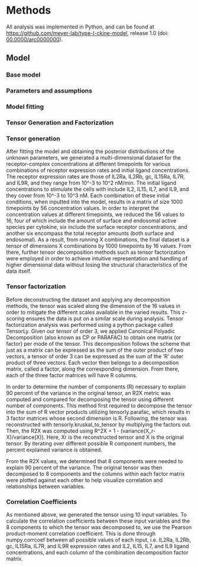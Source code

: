 # Methods

All analysis was implemented in Python, and can be found at <https://github.com/meyer-lab/type-I-ckine-model>, release 1.0 (doi: [00.0000/arc0000000](https://doi.org/doi-url)).



## Model

### Base model



### Parameters and assumptions



### Model fitting

### Tensor Generation and Factorization
### Tensor generation
After fitting the model and obtaining the posterior distributions of the unknown parameters, we generated a multi-dimensional dataset for the receptor-complex concentrations at different timepoints for various combinations of receptor expression rates and initial ligand concentrations. The receptor expression rates are those of IL2Ra, IL2Rb, gc, IL15Ra, IL7R, and IL9R, and they range from 10^-3 to 10^2 nM/min. The initial ligand concentrations to stimulate the cells with include IL2, IL15, IL7, and IL9, and they cover from 10^-3 to 10^3 nM. Each combination of these initial conditions, when inputted into the model, results in a matrix of size 1000 timepoints by 56 concentration values. In order to interpret the concentration values at different timepoints, we reduced the 56 values to 16, four of which include the amount of surface and endosomal active species per cytokine, six include the surface receptor concentrations, and another six encompass the total receptor amounts (both surface and endosomal). As a result, from running X combinations, the final dataset is a tensor of dimensions X combinations by 1000 timepoints by 16 values. From there, further tensor decomposition methods such as tensor factorization were employed in order to achieve intuitive representation and handling of higher dimensional data without losing the structural characteristics of the data itself. 

### Tensor factorization
Before deconstructing the dataset and applying any decomposition methods, the tensor was scaled along the dimension of the 16 values in order to mitigate the different scales available in the varied results. This z-scoring ensures the data is put on a similar scale during analysis. 
Tensor factorization analysis was performed using a python package called TensorLy. Given our tensor of order 3, we applied Canonical Polyadic Decomposition (also known as CP or PARAFAC) to obtain one matrix (or factor) per mode of the tensor. This decomposition follows the scheme that just as a matrix can be expressed as the sum of the outer product of two vectors, a tensor of order 3 can be expressed as the sum of the ‘R’ outer product of three vectors. Each vector then belongs to a decomposition matrix, called a factor, along the corresponding dimension. From there, each of the three factor matrices will have R columns. 
 
In order to determine the number of components (R) necessary to explain 90 percent of the variance in the original tensor, an R2X metric was computed and compared for decomposing the tensor using different number of components. This method first required to decompose the tensor into the sum of R vector products utilizing tensorly.parafac, which results in 3 factor matrices whose second dimension is R. Following, the tensor was reconstructed with tensorly.kruskal_to_tensor by multiplying the factors out. Then, the R2X was computed using
R^2X = 1 - (variance(X_r-X)/variance(X)).
Here, Xr is the reconstructed tensor and X is the original tensor. By iterating over different possible R component numbers, the percent explained variance is obtained. 
 
From the R2X values, we determined that 8 components were needed to explain 90 percent of the variance. The original tensor was then decomposed to 8 components and the columns within each factor matrix were plotted against each other to help visualize correlation and relationships between variables. 

### Correlation Coefficients
As mentioned above, we generated the tensor using 10 input variables. To calculate the correlation coefficients between these input variables and the 8 components to which the tensor was decomposed to, we use the Pearson product-moment correlation coefficient. This is done through numpy.corrcoef between all possible values of each input, i.e. IL2Ra, IL2Rb, gc, IL15Ra, IL7R, and IL9R expression rates and IL2, IL15, IL7, and IL9 ligand concentrations, and each column of the combination decomposition factor matrix. 
